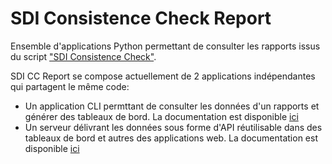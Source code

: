 # SDI Consistence Check Report

Ensemble d'applications Python permettant de consulter les rapports issus du script ["SDI Consistence Check"](https://github.com/georchestra/sdi-consistence-check).

SDI CC Report se compose actuellement de 2 applications indépendantes qui partagent le même code:

- Un application CLI permttant de consulter les données d'un rapports et générer des tableaux de bord. La documentation est disponible [ici](./sdi_cc_report/app_cli/README.md) 
- Un serveur délivrant les données sous forme d'API réutilisable dans des tableaux de bord et autres des applications web. La documentation est disponible [ici](./sdi_cc_report/app_web/README.md) 
